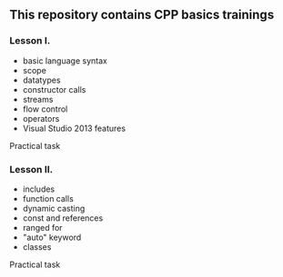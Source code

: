## This repository contains CPP basics trainings

### Lesson I.
- basic language syntax
- scope
- datatypes
- constructor calls
- streams
- flow control
- operators
- Visual Studio 2013 features

Practical task

### Lesson II.
- includes
- function calls
- dynamic casting
- const and references
- ranged for
- "auto" keyword
- classes

Practical task